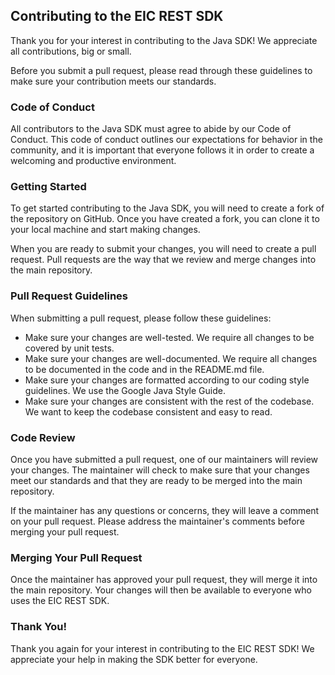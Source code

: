 ## Contributing to the EIC REST SDK

Thank you for your interest in contributing to the Java SDK! We appreciate all contributions, big or small.

Before you submit a pull request, please read through these guidelines to make sure your contribution meets our standards.

### Code of Conduct

All contributors to the Java SDK must agree to abide by our Code of Conduct. This code of conduct outlines our expectations for behavior in the community, and it is important that everyone follows it in order to create a welcoming and productive environment.

### Getting Started

To get started contributing to the Java SDK, you will need to create a fork of the repository on GitHub. Once you have created a fork, you can clone it to your local machine and start making changes.

When you are ready to submit your changes, you will need to create a pull request. Pull requests are the way that we review and merge changes into the main repository.

### Pull Request Guidelines

When submitting a pull request, please follow these guidelines:

* Make sure your changes are well-tested. We require all changes to be covered by unit tests.
* Make sure your changes are well-documented. We require all changes to be documented in the code and in the README.md file.
* Make sure your changes are formatted according to our coding style guidelines. We use the Google Java Style Guide.
* Make sure your changes are consistent with the rest of the codebase. We want to keep the codebase consistent and easy to read.

### Code Review

Once you have submitted a pull request, one of our maintainers will review your changes. The maintainer will check to make sure that your changes meet our standards and that they are ready to be merged into the main repository.

If the maintainer has any questions or concerns, they will leave a comment on your pull request. Please address the maintainer's comments before merging your pull request.

### Merging Your Pull Request

Once the maintainer has approved your pull request, they will merge it into the main repository. Your changes will then be available to everyone who uses the EIC REST SDK.

### Thank You!

Thank you again for your interest in contributing to the EIC REST SDK! We appreciate your help in making the SDK better for everyone.